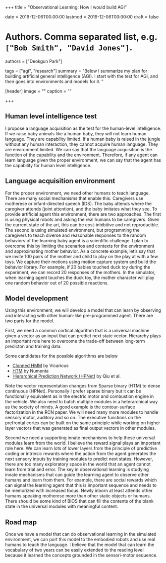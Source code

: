 +++
title = "Observational Learning: How I would build AGI"

date = 2019-12-06T00:00:00
lastmod = 2019-12-06T00:00:00
draft = false

# Authors. Comma separated list, e.g. `["Bob Smith", "David Jones"]`.
authors = ["Deokgun Park"]

tags = ["agi", "research"]
summary = "Below I summarize my plan for building artificial general intelligence (AGI). I start with the test for AGI, and then goes into environments and models for it.  "

[header]
image = ""
caption = ""

+++


## Human level intelligence test 

 I propose a language acquisition as the test for the human-level intelligence. If we raise baby animals like a human baby, they will not learn human language. They are capability limited. If a human baby is raised in the jungle without any human interaction, they cannot acquire human language. They are environment limited. We can say that the language acquisition is the function of the capability and the environment. Therefore, if any agent can learn language given the proper environment, we can say that the agent has the capability for human level intelligence. 

## Language acquisition environment

For the proper environment, we need other humans to teach language. There are many social mechanisms that enable this. Caregivers use motherese or infant-directed speech (IDS). The baby attends where the caregiver attends (joint attention), and the baby imitates what they see. To provide artificial agent this environment, there are two approaches. The first is using physical robots and asking the real humans to be caregivers. Given the current state of the art, this can be cost-inhibitive and not reproducible. The second is using simulated environment, but programming the caregivers to teach diverse and reasonable responses to the random behaviors of the learning baby agent is a scientific challenge. I plan to overcome this by limiting the scenarios and contexts for the environment and approximating mother behavior. As a concrete example, let’s say that we invite 100 pairs of the mother and child to play on the play at with a few toys. We capture their motions using motion capture system and build the behavior library. For example, if 20 babies touched duck toy during the experiment, we can record 20 responses of the mothers. In the simulator, when learning agent touches the duck toy, the mother character will play one random behavior out of 20 possible reactions. 

## Model development

Using this environment, we will develop a model that can learn by observing and interacting with other human-like pre-programmed agent. There are two parts for the model. 

First, we need a common cortical algorithm that is a universal machine given a vector as an input that can predict next state vector. 
Hierarchy plays an important role here to overcome the trade-off between long-term predicton and training data. 

Some candidates for the possible algorithms are below

- [Clonned HMM](https://arxiv.org/pdf/1905.00507.pdf) by Vicarious
- [HTM](https://www.frontiersin.org/articles/10.3389/fncir.2016.00023/full) by Numenta 
- [Hierarchical Prediction Network (HPNet)](https://arxiv.org/abs/1901.09002) by Qiu et al. 

Note the vector representation changes from Sparse binary (HTM) to dense continuous (HPNet). Personally I prefer sparse binary but it can be functionally equivalent as in the electric motor and combustion engine in the vehicle. We also need to batch multiple modules in a heterarchical way as the society of minds. A good example is the contour-surface factorization in the RCN paper. We will need many more modules to handle sensory motor, auditory and so on. The executive functions on the prefrontal cortex can be built on the same principle while working on higher layer vectors that was generated as final output vectors in other modules. 

Second we need a supporting innate mechanisms to help these universal modules learn from the world. I believe the reward signal plays an important role here. We can learn lots of lower layers from the principle of predictive coding or intrinsic rewards where the action from the agent generates the next sensory inputs by training modules to predict next states. However, there are too many exploratory space in the world that an agent cannot learn from trial and error. The key in observational learning is studying innate mechanisms that can guide the learning agent to observe other humans and learn from them. For example, there are social rewards which can signal the learning agent that this is important sequence and needs to be memorized with increased focus. Newly inborn at least attends other humans speaking motherese more than other static objects or humans. There should be some kind of BIOS that can fill the contents of the blank state in the universal modules with meaningful content.

## Road map

Once we have a model that can do observational learning in the simulated environment, we can port this model to the embodied robots and use real humans to teach the language. I believe that the model that can learn the vocabulary of two years can be easily extended to the reading level because it learned the concepts grounded in the sensori-motor sequence. 
